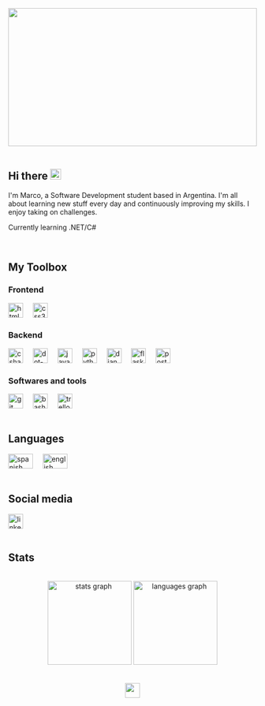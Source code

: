 <div align="center">
  <img height="280"  width="100%" src="https://github.com/marcodeArg/marcodeArg/assets/76412551/00349d35-391a-4eac-a034-95fcb3f5ddc6" />
</div> 

<br clear="both">
<h2>Hi there <img src="https://em-content.zobj.net/source/animated-noto-color-emoji/356/waving-hand_1f44b.gif" height="22"/></h2>
<p>I'm Marco, a Software Development student based in Argentina. I'm all about learning new stuff every day and continuously improving my skills. I enjoy taking on challenges.</p>
<p>Currently learning .NET/C#</p>

<br clear="both">
<h2>My Toolbox</h2>

<h3>Frontend</h3>
<div >
  <img src="https://img.shields.io/badge/HTML5-E34F26?logo=html5&logoColor=white&style=for-the-badge" height="30" alt="html5 logo"  />
  <img width="12" />
  <img src="https://img.shields.io/badge/CSS3-1572B6?logo=css3&logoColor=white&style=for-the-badge" height="30" alt="css3 logo"  />
</div>

<h3>Backend</h3>
<div >
  <img src="https://img.shields.io/badge/C Sharp-239120?logo=csharp&logoColor=white&style=for-the-badge" height="30" alt="csharp logo"  />
  <img width="12" />
  <img src="https://img.shields.io/badge/.NET-512BD4?logo=dotnet&logoColor=white&style=for-the-badge" height="30" alt="dot-net logo"  />
  <img width="12" />
  <img src="https://img.shields.io/badge/java-%23ED8B00.svg?style=for-the-badge&logo=java&logoColor=white" height="30" alt="java logo"  />
  <img width="12" />
  <img src="https://img.shields.io/badge/Python-3776AB?logo=python&logoColor=white&style=for-the-badge" height="30" alt="python logo"  />
  <img width="12" />
  <img src="https://img.shields.io/badge/Django-092E20?logo=django&logoColor=white&style=for-the-badge" height="30" alt="django logo"  />
  <img width="12" />
  <img src="https://img.shields.io/badge/Flask-000000?logo=flask&logoColor=white&style=for-the-badge" height="30" alt="flask logo"  />
  <img width="12" />
  <img src="https://img.shields.io/badge/PostgreSQL-4169E1?logo=postgresql&logoColor=white&style=for-the-badge" height="30" alt="postgresql logo"  />
</div>

<h3>Softwares and tools</h3>
<div >
  <img src="https://img.shields.io/badge/Git-F05032?logo=git&logoColor=white&style=for-the-badge" height="30" alt="git logo"  />
  <img width="12" />
  <img src="https://img.shields.io/badge/GNU Bash-4EAA25?logo=gnubash&logoColor=white&style=for-the-badge" height="30" alt="bash logo"  />
  <img width="12" />
  <img src="https://img.shields.io/badge/Trello-0052CC?logo=trello&logoColor=white&style=for-the-badge" height="30" alt="trello logo"  />
</div>


<br clear="both">
<h2>Languages </h2>

<div>
  <img src="https://upload.wikimedia.org/wikipedia/commons/8/89/Bandera_de_Espa%C3%B1a.svg" width="50" height="30" alt="spanish"/>
  <img width="12" />
  <img src="https://upload.wikimedia.org/wikipedia/commons/thumb/a/a5/Flag_of_the_United_Kingdom_%281-2%29.svg/1200px-Flag_of_the_United_Kingdom_%281-2%29.svg.png" width="50" height="30" alt="english"/>
</div>

<br clear="both">
<h2>Social media</h2>
<a href="https://www.linkedin.com/in/marco-ezequiel-morales/" target="_blank"><img class="w-10" height="30" src="https://img.shields.io/badge/linkedin-%230077B5.svg?style=for-the-badge&logo=linkedin&logoColor=white" alt="linkedin logo"/></a>
</div>

<br clear="both">
<br clear="both">

<h2>Stats</h2>
<br clear="both">
<div align="center">
  <img src="https://github-readme-stats.vercel.app/api?username=mrcdevv&hide_title=true&hide_rank=false&show_icons=true&include_all_commits=true&count_private=true&disable_animations=false&theme=gotham&locale=en&hide_border=true&order=1" height="170" alt="stats graph" />
  <img src="https://github-readme-stats.vercel.app/api/top-langs?username=mrcdevv&locale=en&hide_title=false&layout=compact&card_width=320&langs_count=10&theme=gotham&hide_border=true&order=2" height="170" alt="languages graph"  />
</div>

<br clear="both">
<br clear="both">
<div align="center">
  <img src="https://visitor-badge.laobi.icu/badge?page_id=marcodeArg.marcodeArg&left_color=darkcyan"  height="30"/>
</div> 

